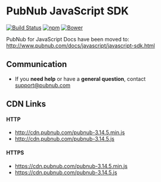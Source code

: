 # PubNub JavaScript SDK

[![Build Status](https://travis-ci.org/pubnub/javascript.svg?branch=master)](https://travis-ci.org/pubnub/javascript)
[![npm](https://img.shields.io/npm/v/pubnub.svg)]()
[![Bower](https://img.shields.io/bower/v/pubnub.svg)]()

PubNub for JavaScript Docs have been moved to: http://www.pubnub.com/docs/javascript/javascript-sdk.html

## Communication

- If you **need help** or have a **general question**, contact <support@pubnub.com>

## CDN Links

#### HTTP
* http://cdn.pubnub.com/pubnub-3.14.5.min.js
* http://cdn.pubnub.com/pubnub-3.14.5.js

#### HTTPS
* https://cdn.pubnub.com/pubnub-3.14.5.min.js
* https://cdn.pubnub.com/pubnub-3.14.5.js
